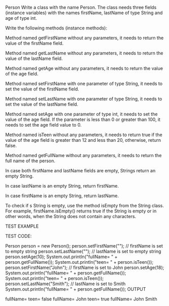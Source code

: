 Person
Write a class with the name Person. The class needs three fields (instance variables) with the names firstName, lastName of type String and age of type int.

Write the following methods (instance methods):

Method named getFirstName without any parameters, it needs to return the value of the firstName field.

Method named getLastName without any parameters, it needs to return the value of the lastName field.

Method named getAge without any parameters, it needs to return the value of the age field.

Method named setFirstName with one parameter of type String, it needs to set the value of the firstName field.

Method named setLastName with one parameter of type String, it needs to set the value of the lastName field.

Method named setAge with one parameter of type int, it needs to set the value of the age field. If the parameter is less than 0 or greater than 100, it needs to set the age field value to 0.

Method named isTeen without any parameters, it needs to return true if the value of the age field is greater than 12 and less than 20, otherwise, return false.

Method named getFullName without any parameters, it needs to return the full name of the person.

In case both firstName and lastName fields are empty, Strings return an empty String.

In case lastName is an empty String, return firstName.

In case firstName is an empty String, return lastName.

To check if s String is empty, use the method isEmpty from the String class. For example, firstName.isEmpty() returns true if the String is empty or in other words, when the String does not contain any characters.



TEST EXAMPLE

TEST CODE:

Person person = new Person();
person.setFirstName("");   // firstName is set to empty string
person.setLastName("");    // lastName is set to empty string
person.setAge(10);
System.out.println("fullName= " + person.getFullName());
System.out.println("teen= " + person.isTeen());
person.setFirstName("John");    // firstName is set to John
person.setAge(18);
System.out.println("fullName= " + person.getFullName());
System.out.println("teen= " + person.isTeen());
person.setLastName("Smith");    // lastName is set to Smith
System.out.println("fullName= " + person.getFullName());
OUTPUT

fullName=
teen= false
fullName= John
teen= true
fullName= John Smith
